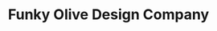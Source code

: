 ---
title: "Funky Olive Design Company"
url: /albuquerque/funky-olive-design-company/
shop: office supplies
---